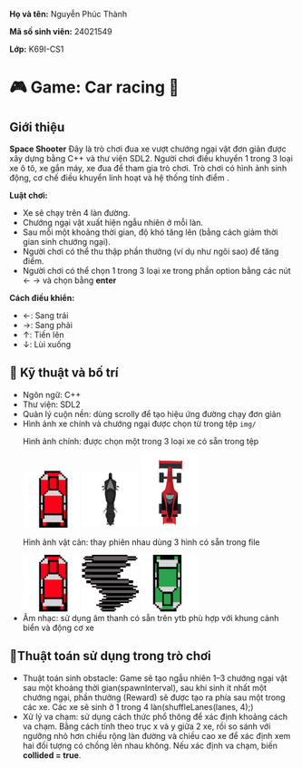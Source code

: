 <div class="info">
    <p><strong>Họ và tên:</strong> Nguyễn Phúc Thành</p>
    <p><strong>Mã số sinh viên:</strong> 24021549</p>
    <p><strong>Lớp:</strong> K69I-CS1</p>
  </div>

  <h1>🎮 Game: Car racing 🚗</h1>
  <div class="section">
    <h2> Giới thiệu</h2>
    <p><strong>Space Shooter</strong> Đây là trò chơi đua xe vượt chướng ngại vật đơn giản được xây dựng bằng C++ và thư viện SDL2. Người chơi điều khuyển 1 trong 3 loại xe ô tô, xe gắn máy, xe đua để tham gia trò chơi. Trò chơi có hình ảnh sinh động, cơ chế điều khuyển linh hoạt và hệ thống tính điểm .</p>
  </div>

  <p><strong>Luật chơi:</strong></p>
  <ul>
    <li>Xe sẽ chạy trên 4 làn đường.</li>
    <li>Chướng ngại vật xuất hiện ngẫu nhiên ở mỗi làn.</li>
    <li>Sau mỗi một khoảng thời gian, độ khó tăng lên (bằng cách giảm thời gian sinh chướng ngại).</li>
    <li>Người chơi có thể thu thập phần thưởng (ví dụ như ngôi sao) để tăng điểm.</li>
    <li>Người chơi có thể chọn 1 trong 3 loại xe trong phần option bằng các nút ← → và chọn bằng <b>enter</b> </li>
  </ul>

  <p><strong>Cách điều khiển:</strong></p>
  <ul>
    <li>←: Sang trái</li>
    <li>→: Sang phải</li>
    <li>↑: Tiến lên</li>
    <li>↓: Lùi xuống</li>
    </ul>
</div>

<div class="section">
  <h2>🔧 Kỹ thuật và bố trí</h2>
  <ul>
      <li> Ngôn ngữ: C++</li>
      <li> Thư viện: SDL2</li>
      <li> Quản lý cuộn nền: dùng scrolly để tạo hiệu ứng đường chạy đơn giản</li>
      <li> Hình ảnh xe chính và chướng ngại được chọn từ trong tệp <code>img/</code> </li>
          <p> Hình ảnh chính: được chọn một trong 3 loại xe có sẵn trong tệp </p>
          <img src="img/car1.png" width = "100">
          <img src="img/car2.png" width = "100">
          <img src="img/car3.png" width = "100">
          <p> Hình ảnh vật cản: thay phiên nhau dùng 3 hình có sẵn trong file</p>
          <img src="img/obstacle1.png" width = "100">
          <img src="img/obstacle2.png" width = "100">
          <img src="img/obstacle3.png" width = "100">
      <li> Âm nhạc: sử dụng âm thanh có sẵn trên ytb phù hợp với khung cảnh biển và động cơ xe</li>
  </ul>

<div class="section">
  <h2>🎯Thuật toán sử dụng trong trò chơi</h2>
      <ul>
        <li>Thuật toán sinh obstacle: Game sẽ tạo ngẫu nhiên 1–3 chướng ngại vật sau một khoảng thời gian(spawnInterval), sau khi sinh ít nhất một chướng ngại, phần thưởng (Reward) sẽ được tạo ra phía sau một trong các xe. Các xe sẽ sinh ở 1 trong 4 làn(shuffleLanes(lanes, 4);) </li>
        <li>Xử lý va chạm: sử dụng cách thức phổ thông để xác định khoảng cách va chạm. Bằng cách tính theo trục x và y giữa 2 xe, rồi so sánh với ngưỡng nhỏ hơn chiều rộng làn đường và chiều cao xe để xác định xem hai đối tượng có chồng lên nhau không. Nếu xác định va chạm, biến <b>collided = true</b>.</li>  
      </ul>
